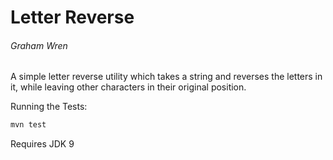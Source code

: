 # Letter Reverse
###### Graham Wren

A simple letter reverse utility which takes a string and reverses the letters in it, while leaving other characters in their original position.

Running the Tests:
```bash
mvn test
```

Requires JDK 9